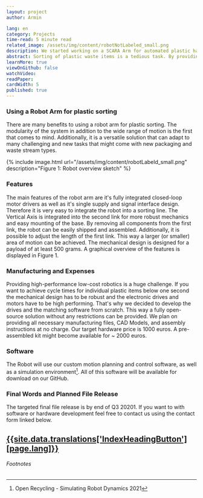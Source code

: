 ```yaml
---
layout: project
author: Armin

lang: en
category: Projects
time-read: 5 minute read
related_image: /assets/img/content/robotNotLabeled_small.png
description: We started working on a SCARA Arm for automated plastic handling and sorting. 
abstract: Sorting of plastic waste items is a tedious task. By providing an easy to use robotic solution we want to change the way plastic recycling workshops operate. Automated sorting capabilities extend the handled amount of plastics by orders of magnitude.
learnMore: true
viewOnGithub: false
watchVideo: 
readPaper:
cardWidth: 5
published: true
---
```


### Using a Robot Arm for plastic sorting
There are many benefits to using a robot arm for plastic sorting. The modularity of the system in addition to the wide range of motion is the first that comes to mind. Additionally, it is a versatile solution that can adapt to many challenging and new tasks that might come with new packaging and waste stream types.
 
{% include image.html url="/assets/img/content/robotLabeld_small.png" description="Figure 1: Robot overview sketch" %}
 
### Features
The main features of the robot arm are it's fully integrated closed-loop motor drivers as well as it's single supply and signal interface design. Therefore it is very easy to integrate the robot into a sorting line. The Vertical Axis is integrated into the second link for more robust mechanics and easy mounting of the base.
By removing all components from the first link, the robot can be easily shipped and assembled. Additionally, it is possible to adjust the length of the first link. This way a larger (or smaller) area of motion can be achieved. The mechanical design is designed for a payload of at least 500 grams. A graphical overview of the features is displayed in Figure 1.
### Manufacturing and Expenses
Providing high-performance low-cost robotics is a huge challenge. If you want to achieve cycle times for individual plastic items below one second the mechanical design has to be robust and the electronic drives and motors have to be high performing. That's why we decided to develop the drives and the matching software from scratch. This way a fully open-source solution without any restrictions can be provided.
We plan on providing all necessary manufacturing files, CAD Models, and assembly instructions at no charge. Our target hardware price is 1000 euros. A pre-assembled kit might become available for ~ 2000 euros.
### Software
The Robot will use our custom motion planning and control software, as well as a simulation environment[^1]. All of this software will be available for download on our GitHub.

<div class="container p-5"></div>

### Final Words and Planned File Release
The targeted final file release is by end of Q3 20201. 
If you want to with software or hardware development feel free to contact us using the contact form linked below. 

<a class="btn btn-outline-primary my-sm-3" href="/{{page.lang}}/contact.html">{{site.data.translations['IndexHeadingButton'][page.lang]}}</a>
---
 
###### Footnotes
 
[^1]: Open Recycling - Simulating Robot Dynamics 2021